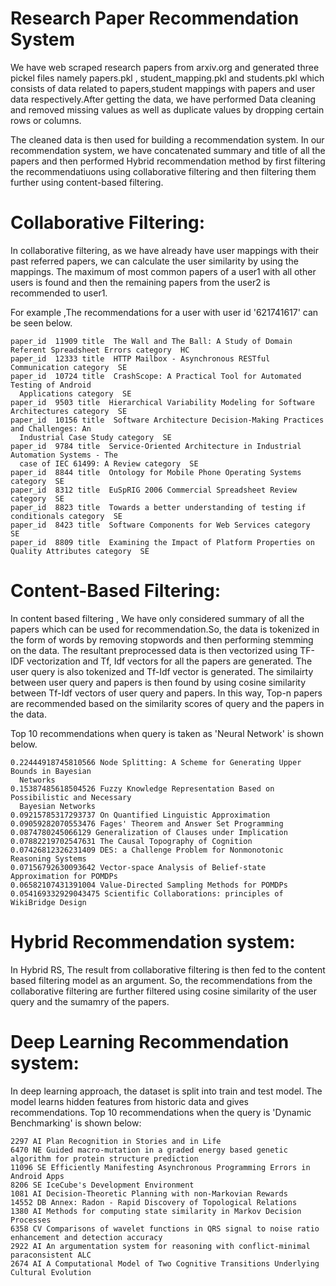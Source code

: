 # Research Paper Recommendation System

We have web scraped research papers from arxiv.org and generated three pickel files namely papers.pkl , student_mapping.pkl and students.pkl which consists of data related to papers,student mappings with papers and user data respectively.After getting the data, we have performed Data cleaning and removed missing values as well as duplicate values by dropping certain rows or columns.

The cleaned data is then used for building a recommendation system. In our recommendation system, we have concatenated summary and title of all the papers and then performed Hybrid recommendation method by first filtering the recommendatiuons using  collaborative filtering and then filtering them further using content-based filtering.

# Collaborative Filtering:
In collaborative filtering, as we have already have user mappings with their past referred papers, we can calculate the user similarity by using the mappings. The maximum of most common papers of a user1 with all other users is found and then the remaining papers from the user2 is recommended to user1.

For example ,The recommendations for a user with user id '621741617' can be seen below.
```
paper_id  11909 title  The Wall and The Ball: A Study of Domain Referent Spreadsheet Errors category  HC
paper_id  12333 title  HTTP Mailbox - Asynchronous RESTful Communication category  SE
paper_id  10724 title  CrashScope: A Practical Tool for Automated Testing of Android
  Applications category  SE
paper_id  9503 title  Hierarchical Variability Modeling for Software Architectures category  SE
paper_id  10156 title  Software Architecture Decision-Making Practices and Challenges: An
  Industrial Case Study category  SE
paper_id  9784 title  Service-Oriented Architecture in Industrial Automation Systems - The
  case of IEC 61499: A Review category  SE
paper_id  8844 title  Ontology for Mobile Phone Operating Systems category  SE
paper_id  8312 title  EuSpRIG 2006 Commercial Spreadsheet Review category  SE
paper_id  8823 title  Towards a better understanding of testing if conditionals category  SE
paper_id  8423 title  Software Components for Web Services category  SE
paper_id  8809 title  Examining the Impact of Platform Properties on Quality Attributes category  SE
```

# Content-Based Filtering:
In content based filtering , We have only considered summary of all the papers which can be used for recommendation.So, the data is tokenized in the form of words by removing stopwords and then performing stemming on the data. The resultant preprocessed data is then vectorized using TF-IDF vectorization and Tf, Idf vectors for all the papers are generated. The user query is also tokenized and Tf-Idf vector is generated. The similairty between user query and papers is then found by using cosine similarity between Tf-Idf vectors of user query and papers. In this way, Top-n papers are recommended based on the similarity scores of query and the papers in the data.

Top 10 recommendations when query is taken as 'Neural Network' is shown below.
```
0.22444918745810566 Node Splitting: A Scheme for Generating Upper Bounds in Bayesian
  Networks
0.15387485618504526 Fuzzy Knowledge Representation Based on Possibilistic and Necessary
  Bayesian Networks
0.09215785317293737 On Quantified Linguistic Approximation
0.09059282070553476 Fages' Theorem and Answer Set Programming
0.0874780245066129 Generalization of Clauses under Implication
0.07882219702547631 The Causal Topography of Cognition
0.07426812326231409 DES: a Challenge Problem for Nonmonotonic Reasoning Systems
0.07156792630093642 Vector-space Analysis of Belief-state Approximation for POMDPs
0.06582107431391004 Value-Directed Sampling Methods for POMDPs
0.054169332929043475 Scientific Collaborations: principles of WikiBridge Design
```

# Hybrid Recommendation system:

In Hybrid RS, The result from collaborative filtering is then fed to the content based filtering model as an argument. So, the recommendations from the collaborative filtering are further filtered using cosine similarity of the user query and the sumamry of the papers.

# Deep Learning Recommendation system:

In deep learning approach, the dataset is split into train and test model. The model learns hidden features from historic data and gives recommendations.
Top 10 recommendations when the query is 'Dynamic Benchmarking' is shown below:
```
2297 AI Plan Recognition in Stories and in Life
6470 NE Guided macro-mutation in a graded energy based genetic algorithm for protein structure prediction
11096 SE Efficiently Manifesting Asynchronous Programming Errors in Android Apps
8206 SE IceCube's Development Environment
1081 AI Decision-Theoretic Planning with non-Markovian Rewards
14552 DB Annex: Radon - Rapid Discovery of Topological Relations
1380 AI Methods for computing state similarity in Markov Decision Processes
6358 CV Comparisons of wavelet functions in QRS signal to noise ratio enhancement and detection accuracy
2922 AI An argumentation system for reasoning with conflict-minimal paraconsistent ALC
2674 AI A Computational Model of Two Cognitive Transitions Underlying Cultural Evolution
```

